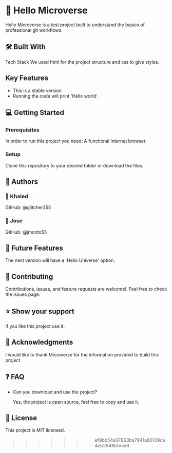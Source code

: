# 📖 Hello Microverse 

Hello Microverse is a test project built to understand the basics of professional git workflows.

## 🛠 Built With
Tech Stack
We used html for the project structure and css to give styles.


## Key Features
- This is a stable version
- Running the code will print 'Hello world'.

## 💻 Getting Started

### Prerequisites
In order to run this project you need:
A functional internet browser.

### Setup
Clone this repository to your desired folder or download the files.


## 👥 Authors

### 👤 Khaled
GitHub: @glitcher255

### 👤 Jose
GitHub: @jmonto55

## 🔭 Future Features
The next version will have a 'Hello Universe' option.

## 🤝 Contributing
Contributions, issues, and feature requests are welcome!.
Feel free to check the issues page.

## ⭐️ Show your support
If you like this project use it.

## 🙏 Acknowledgments
I would like to thank Microverse for the information provided to build this project

## ❓ FAQ
- Can you download and use the project?

  Yes, the project is open source, feel free to copy and use it.



## 📝 License
This project is MIT licensed.
>>>>>>> ef9bb54a37863ba7941a80109ca4eb2849bfeae6
